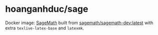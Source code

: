 # hoanganhduc/sage

Docker image: [SageMath](https://www.sagemath.org/) built from [sagemath/sagemath-dev:latest](https://hub.docker.com/r/sagemath/sagemath-dev) with extra `texlive-latex-base` and `latexmk`.
